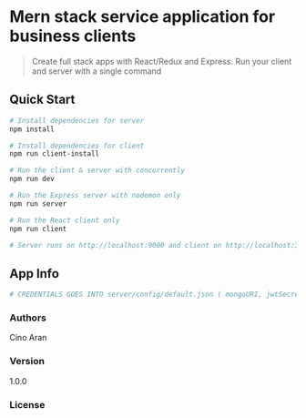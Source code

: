 # Mern stack service application for business clients

> Create full stack apps with React/Redux and Express. Run your client and server with a single command


## Quick Start

``` bash
# Install dependencies for server
npm install

# Install dependencies for client
npm run client-install

# Run the client & server with concurrently
npm run dev

# Run the Express server with nodemon only
npm run server

# Run the React client only
npm run client

# Server runs on http://localhost:9000 and client on http://localhost:3000
```

## App Info

``` bash
# CREDENTIALS GOES INTO server/config/default.json ( mongoURI, jwtSecret, ...)

```

### Authors

Cino Aran

### Version

1.0.0

### License